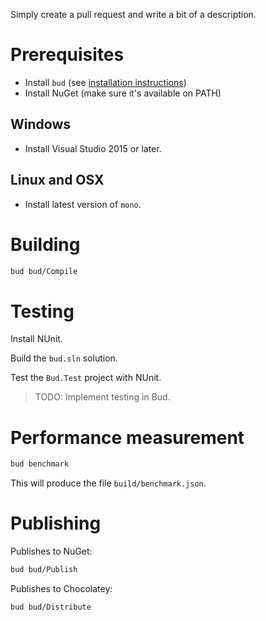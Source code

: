 Simply create a pull request and write a bit of a description. 


# Prerequisites

- Install `bud` (see [installation instructions](./README.md#installation))
- Install NuGet (make sure it's available on PATH)


## Windows

- Install Visual Studio 2015 or later.


## Linux and OSX

- Install latest version of `mono`.

# Building

```bash
bud bud/Compile
```

# Testing

Install NUnit.

Build the `bud.sln` solution.

Test the `Bud.Test` project with NUnit.

> TODO: Implement testing in Bud.


# Performance measurement

```bash
bud benchmark
```

This will produce the file `build/benchmark.json`.


# Publishing

Publishes to NuGet:

```bash
bud bud/Publish
```

Publishes to Chocolatey:

```bash
bud bud/Distribute
```